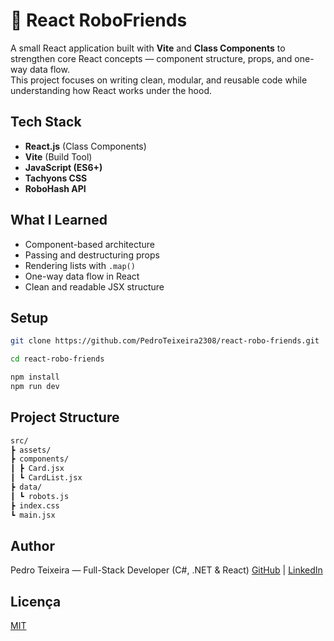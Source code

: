 
# 🤖 React RoboFriends

A small React application built with **Vite** and **Class Components** to strengthen core React concepts — component structure, props, and one-way data flow.  
This project focuses on writing clean, modular, and reusable code while understanding how React works under the hood.


## Tech Stack

- **React.js** (Class Components)
- **Vite** (Build Tool)
- **JavaScript (ES6+)**
- **Tachyons CSS**
- **RoboHash API**


## What I Learned

- Component-based architecture  
- Passing and destructuring props  
- Rendering lists with `.map()`  
- One-way data flow in React  
- Clean and readable JSX structure  

## Setup

```bash
git clone https://github.com/PedroTeixeira2308/react-robo-friends.git

cd react-robo-friends

npm install
npm run dev
```
## Project Structure
```markdown
src/
┣ assets/
┣ components/
┃ ┣ Card.jsx
┃ ┗ CardList.jsx
┣ data/
┃ ┗ robots.js
┣ index.css
┗ main.jsx
```
## Author

Pedro Teixeira — Full-Stack Developer (C#, .NET & React)
[GitHub](https://github.com/PedroTeixeira2308) | [LinkedIn](https://www.linkedin.com/in/pedro-teixeira-967615347
)


## Licença

[MIT](https://choosealicense.com/licenses/mit/)

